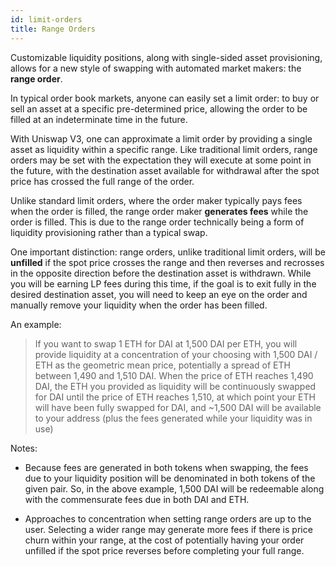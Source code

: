 ```yaml
---
id: limit-orders
title: Range Orders
---
```

Customizable liquidity positions, along with single-sided asset provisioning, allows for a new style of swapping with automated market makers: the **range order**.

In typical order book markets, anyone can easily set a limit order: to buy or sell an asset at a specific pre-determined price, allowing the order to be filled at an indeterminate time in the future. 

With Uniswap V3, one can approximate a limit order by providing a single asset as liquidity within a specific range. Like traditional limit orders, range orders may be set with the expectation they will execute at some point in the future, with the destination asset available for withdrawal after the spot price has crossed the full range of the order. 

Unlike standard limit orders, where the order maker typically pays fees when the order is filled, the range order maker **generates fees** while the order is filled. This is due to the range order technically being a form of liquidity provisioning rather than a typical swap. 

One important distinction: range orders, unlike traditional limit orders, will be **unfilled** if the spot price crosses the range and then reverses and recrosses in the opposite direction before the destination asset is withdrawn. While you will be earning LP fees during this time, if the goal is to exit fully in the desired destination asset, you will need to keep an eye on the order and manually remove your liquidity when the order has been filled.

An example:
> If you want to swap 1 ETH for DAI at 1,500 DAI per ETH, you will provide liquidity at a concentration of your choosing with 1,500 DAI / ETH as the geometric mean price, potentially a spread of ETH between 1,490 and 1,510 DAI. When the price of ETH reaches 1,490 DAI, the ETH you provided as liquidity will be continuously swapped for DAI until the price of ETH reaches 1,510, at which point your ETH will have been fully swapped for DAI, and ~1,500 DAI will be available to your address (plus the fees generated while your liquidity was in use)

Notes: 

* Because fees are generated in both tokens when swapping, the fees due to your liquidity position will be denominated in both tokens of the given pair. So, in the above example, 1,500 DAI will be redeemable along with the commensurate fees due in both DAI and ETH.

* Approaches to concentration when setting range orders are up to the user. Selecting a wider range may generate more fees if there is price churn within your range, at the cost of potentially having your order unfilled if the spot price reverses before completing your full range.